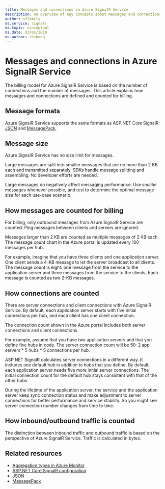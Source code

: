 ```yaml
---
title: Messages and connections in Azure SignalR Service
description: An overview of key concepts about messages and connections in Azure SignalR Service.
author: sffamily
ms.service: signalr
ms.topic: conceptual
ms.date: 03/01/2019
ms.author: zhshang
---
```

# Messages and connections in Azure SignalR Service

The billing model for Azure SignalR Service is based on the number of connections and the number of messages. This article explains how messages and connections are defined and counted for billing.


## Message formats 

Azure SignalR Service supports the same formats as ASP.NET Core SignalR: [JSON](https://www.json.org/) and [MessagePack](/aspnet/core/signalr/messagepackhubprotocol).

## Message size

Azure SignalR Service has no size limit for messages.

Large messages are split into smaller messages that are no more than 2 KB each and transmitted separately. SDKs handle message splitting and assembling. No developer efforts are needed.

Large messages do negatively affect messaging performance. Use smaller messages whenever possible, and test to determine the optimal message size for each use-case scenario.

## How messages are counted for billing

For billing, only outbound messages from Azure SignalR Service are counted. Ping messages between clients and servers are ignored.

Messages larger than 2 KB are counted as multiple messages of 2 KB each. The message count chart in the Azure portal is updated every 100 messages per hub.

For example, imagine that you have three clients and one application server. One client sends a 4-KB message to let the server broadcast to all clients. The message count is eight: one message from the service to the application server and three messages from the service to the clients. Each message is counted as two 2-KB messages.

## How connections are counted

There are server connections and client connections with Azure SignalR Service. By default, each application server starts with five initial connections per hub, and each client has one client connection.

The connection count shown in the Azure portal includes both server connections and client connections.

For example, assume that you have two application servers and that you define five hubs in code. The server connection count will be 50: 2 app servers * 5 hubs * 5 connections per hub.

ASP.NET SignalR calculates server connections in a different way. It includes one default hub in addition to hubs that you define. By default, each application server needs five more initial server connections. The initial connection count for the default hub stays consistent with that of the other hubs.

During the lifetime of the application server, the service and the application server keep sync connection status and make adjustment to server connections for better performance and service stability. So you might see server connection number changes from time to time.

## How inbound/outbound traffic is counted

The distinction between inbound traffic and outbound traffic is based on the perspective of Azure SignalR Service. Traffic is calculated in bytes.

## Related resources

- [Aggregation types in Azure Monitor](/azure/azure-monitor/platform/metrics-supported#microsoftsignalrservicesignalr )
- [ASP.NET Core SignalR configuration](/aspnet/core/signalr/configuration)
- [JSON](https://www.json.org/)
- [MessagePack](/aspnet/core/signalr/messagepackhubprotocol)
